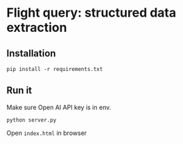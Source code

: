 # Flight query: structured data extraction

## Installation
`pip install -r requirements.txt`

## Run it
Make sure Open AI API key is in env.

`python server.py`

Open `index.html` in browser
